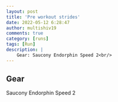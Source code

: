 ```yaml
---
layout: post
title: 'Pre workout strides'
date: 2022-05-12 6:28:47
author: multishiv19
comments: true
category: [runs]
tags: [Run]
description: |
    Gear: Saucony Endorphin Speed 2<br/>
---
```


## Gear
Saucony Endorphin Speed 2



<div width='100%' class='strava-embed-placeholder' data-embed-type='activity' data-embed-id='7132128205'></div>
<script src='https://strava-embeds.com/embed.js'></script>
